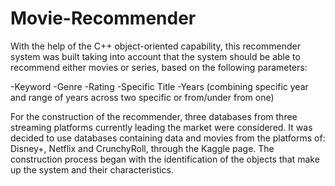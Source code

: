 # Movie-Recommender
With the help of the C++ object-oriented capability, this recommender system was built taking into account that the system should be able to recommend either movies or series, based on the following parameters: 

-Keyword 
-Genre 
-Rating 
-Specific Title 
-Years (combining specific year and range of years across two specific or from/under from one) 

For the construction of the recommender, three databases from three streaming platforms currently leading the market were considered. It was decided to use databases containing data and movies from the platforms of: Disney+, Netflix and CrunchyRoll, through the Kaggle page. The construction process began with the identification of the objects that make up the system and their characteristics. 
